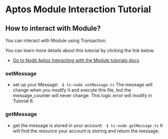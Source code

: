 # Aptos Module Interaction Tutorial

## How to interact with Module?

You can interact with Module using Transaction.

You can learn more details about this tutorial by clicking the link below.

- [Go to Nodit Aptos Interacting with the Module tutorials docs](https://developer.nodit.io/docs/interacting-with-the-module)

### setMessage

- set up your Message:
  ` $ ts-node setMessage.ts`
  The message will change when you modify it and execute this file, but the message_counter will never change.
  This logic error will modify in Tutorial 6.

### getMessage

- get the message is stored in your account:
  ` $ ts-node getMessage.ts`
  It will find the resource your account is storing and return the message.
